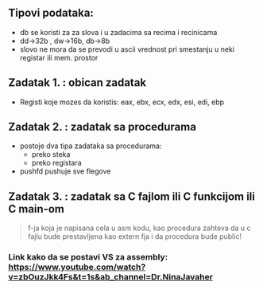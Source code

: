 ## Tipovi podataka:
- db se koristi za za slova i u zadacima sa recima i recinicama
- dd->32b , dw->16b, db->8b
- slovo ne mora da se prevodi u ascii vrednost pri smestanju u neki registar ili mem. prostor
## Zadatak 1. : obican zadatak
- Registi koje mozes da koristis:
eax, ebx, ecx, edx, esi, edi, ebp
## Zadatak 2. : zadatak sa procedurama
- postoje dva tipa zadataka sa procedurama:
    - preko steka
    - preko registara
- pushfd pushuje sve flegove
## Zadatak 3. : zadatak sa C fajlom ili C funkcijom ili C main-om
> f-ja koja je napisana cela u asm kodu, kao procedura zahteva da u c fajlu bude prestavljena kao extern fja i da procedura bude public! 
### Link kako da se postavi VS za assembly: https://www.youtube.com/watch?v=zbOuzJkk4Fs&t=1s&ab_channel=Dr.NinaJavaher